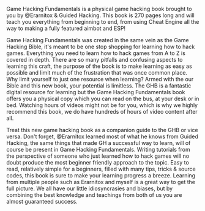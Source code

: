Game Hacking Fundamentals is a physical game hacking book brought to you by @Erarnitox
 & Guided Hacking. This book is 270 pages long and will teach you 
everything from beginning to end, from using Cheat Engine all the way to
 making a fully featured aimbot and ESP!

Game Hacking Fundamentals was created in the same vein as the 
Game Hacking Bible, it's meant to be one stop shopping for learning how 
to hack games. Everything you need to learn how to hack games from A to Z
 is covered in depth. There are so many pitfalls and confusing aspects 
to learning this craft, the purpose of the book is to make learning as 
easy as possible and limit much of the frustration that was once common 
place. Why limit yourself to just one resource when learning? Armed with
 the our Bible and this new book, your potential is limitless. The GHB 
is a fantastic digital resource for learning but the Game Hacking 
Fundamentals book offers you a physical copy which you can read on the 
bus, at your desk or in bed. Watching hours of videos might not be for 
you, which is why we highly recommend this book, we do have hundreds of 
hours of video content after all.


Treat this new game hacking book as a companion guide to the GHB or vice versa. Don't forget, @Erarnitox
 learned most of what he knows from Guided Hacking, the same things that
 made GH a successful way to learn, will of course be present in Game 
Hacking Fundamentals. Writing tutorials from the perspective of someone 
who just learned how to hack games will no doubt produce the most 
beginner friendly approach to the topic. Easy to read, relatively simple
 for a beginners, filled with many tips, tricks & source codes, this
 book is sure to make your learning progress a breeze. Learning from 
multiple people such as Erarnitox and myself is a great way to get the 
full picture. We all have our little idiosyncrasies and biases, but by 
combining the best knowledge and teachings from both of us you are 
almost guaranteed success.

























